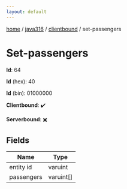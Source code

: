 ```yaml
---
layout: default
---
```


[home](/)  /  [java316](/protocol/java316)  /  [clientbound](/protocol/java316/clientbound)  /  set-passengers

# Set-passengers

**Id**: 64

**Id** (hex): 40

**Id** (bin): 01000000

**Clientbound**: ✔️

**Serverbound**: ✖️

## Fields

Name | Type
---|---
entity id | varuint
passengers | varuint[]

